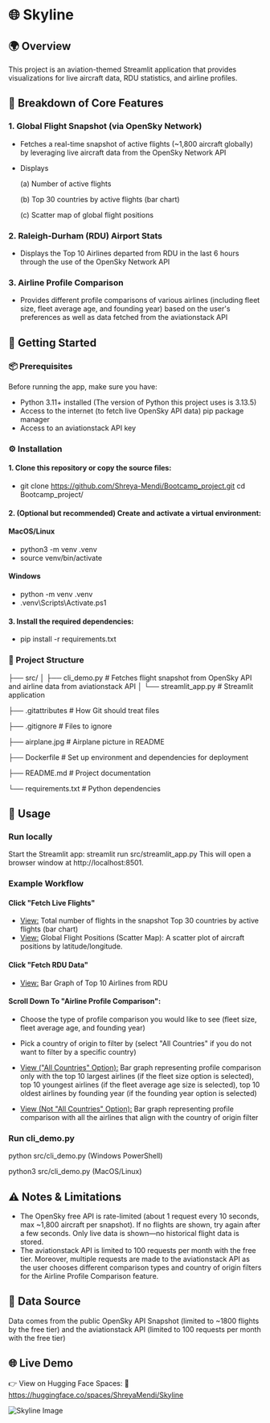 # 🌐 Skyline

## 🌍 Overview

This project is an aviation-themed Streamlit application that provides visualizations for live aircraft data, RDU statistics, and airline profiles. 

## 🧩 Breakdown of Core Features

### 1. Global Flight Snapshot (via OpenSky Network)
- Fetches a real-time snapshot of active flights (~1,800 aircraft globally) by leveraging live aircraft data from the OpenSky Network API
- Displays
    
    (a) Number of active flights
    
    (b) Top 30 countries by active flights (bar chart)
    
    (c) Scatter map of global flight positions

### 2. Raleigh-Durham (RDU) Airport Stats
- Displays the Top 10 Airlines departed from RDU in the last 6 hours through the use of the OpenSky Network API

### 3. Airline Profile Comparison
- Provides different profile comparisons of various airlines (including fleet size, fleet average age, and founding year) based on the user's preferences as well as data fetched from the aviationstack API

## 🚩 Getting Started

### 📦 Prerequisites

Before running the app, make sure you have:
- Python 3.11+ installed (The version of Python this project uses is 3.13.5)
- Access to the internet (to fetch live OpenSky API data) pip package manager
- Access to an aviationstack API key

### ⚙️ Installation

#### 1. Clone this repository or copy the source files:

- git clone https://github.com/Shreya-Mendi/Bootcamp_project.git
cd Bootcamp_project/

#### 2. (Optional but recommended) Create and activate a virtual environment:

#### MacOS/Linux

- python3 -m venv .venv
- source venv/bin/activate

#### Windows

- python -m venv .venv
- .venv\Scripts\Activate.ps1

#### 3. Install the required dependencies:
- pip install -r requirements.txt


### 📂 Project Structure
├── src/
│   ├── cli_demo.py # Fetches flight snapshot from OpenSky API and airline data from  aviationstack API
│   └── streamlit_app.py  # Streamlit application

├── .gitattributes # How Git should treat files

├── .gitignore # Files to ignore

├── airplane.jpg # Airplane picture in README

├── Dockerfile # Set up environment and dependencies for deployment

├── README.md  # Project documentation

└── requirements.txt  # Python dependencies



## 🚀 Usage

### Run locally

Start the Streamlit app:
streamlit run src/streamlit_app.py
This will open a browser window at http://localhost:8501.

### Example Workflow

#### Click "Fetch Live Flights"

- <u>View:</u> Total number of flights in the snapshot
Top 30 countries by active flights (bar chart)
- <u>View:</u> Global Flight Positions (Scatter Map): A scatter plot of aircraft positions by latitude/longitude.

#### Click "Fetch RDU Data" 
- <u>View:</u> Bar Graph of Top 10 Airlines from RDU

#### Scroll Down To "Airline Profile Comparison":
- Choose the type of profile comparison you would like to see (fleet size, fleet average age, and founding year)

- Pick a country of origin to filter by (select "All Countries" if you do not want to filter by a specific country)

- <u>View ("All Countries" Option):</u> Bar graph representing profile comparison only with the top 10 largest airlines (if the fleet size option is selected), top 10 youngest airlines (if the fleet average age size is selected), top 10 oldest airlines by founding year (if the founding year option is selected)

- <u>View (Not "All Countries" Option):</u> Bar graph representing profile comparison with all the airlines that align with the country of origin filter

### Run cli_demo.py

python src/cli_demo.py (Windows PowerShell)

python3 src/cli_demo.py (MacOS/Linux)


## ⚠️ Notes & Limitations

- The OpenSky free API is rate-limited (about 1 request every 10 seconds, max ~1,800 aircraft per snapshot).
If no flights are shown, try again after a few seconds.
Only live data is shown—no historical flight data is stored.
- The aviationstack API is limited to 100 requests per month with the free tier. Moreover, multiple requests are made to the aviationstack API as the user chooses different comparison types and country of origin filters for the Airline Profile Comparison feature.

## 🧠 Data Source

Data comes from the public OpenSky API
Snapshot (limited to ~1800 flights by the free tier) and the aviationstack API (limited to 100 requests per month with the free tier)

## 🌐 Live Demo

👉 View on Hugging Face Spaces:
🔗 https://huggingface.co/spaces/ShreyaMendi/Skyline 

![Skyline Image](https://static1.simpleflyingimages.com/wordpress/wp-content/uploads/2025/08/shutterstock_1606406629-1.jpg?q=49&fit=crop&w=1100&h=618&dpr=2)